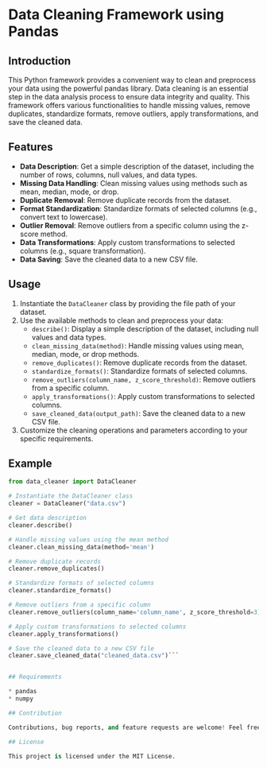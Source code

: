 # Data Cleaning Framework using Pandas

## Introduction
This Python framework provides a convenient way to clean and preprocess your data using the powerful pandas library. Data cleaning is an essential step in the data analysis process to ensure data integrity and quality. This framework offers various functionalities to handle missing values, remove duplicates, standardize formats, remove outliers, apply transformations, and save the cleaned data.

## Features
- **Data Description**: Get a simple description of the dataset, including the number of rows, columns, null values, and data types.
- **Missing Data Handling**: Clean missing values using methods such as mean, median, mode, or drop.
- **Duplicate Removal**: Remove duplicate records from the dataset.
- **Format Standardization**: Standardize formats of selected columns (e.g., convert text to lowercase).
- **Outlier Removal**: Remove outliers from a specific column using the z-score method.
- **Data Transformations**: Apply custom transformations to selected columns (e.g., square transformation).
- **Data Saving**: Save the cleaned data to a new CSV file.

## Usage
1. Instantiate the `DataCleaner` class by providing the file path of your dataset.
2. Use the available methods to clean and preprocess your data:
    - `describe()`: Display a simple description of the dataset, including null values and data types.
    - `clean_missing_data(method)`: Handle missing values using mean, median, mode, or drop methods.
    - `remove_duplicates()`: Remove duplicate records from the dataset.
    - `standardize_formats()`: Standardize formats of selected columns.
    - `remove_outliers(column_name, z_score_threshold)`: Remove outliers from a specific column.
    - `apply_transformations()`: Apply custom transformations to selected columns.
    - `save_cleaned_data(output_path)`: Save the cleaned data to a new CSV file.
3. Customize the cleaning operations and parameters according to your specific requirements.

## Example
```python
from data_cleaner import DataCleaner

# Instantiate the DataCleaner class
cleaner = DataCleaner("data.csv")

# Get data description
cleaner.describe()

# Handle missing values using the mean method
cleaner.clean_missing_data(method='mean')

# Remove duplicate records
cleaner.remove_duplicates()

# Standardize formats of selected columns
cleaner.standardize_formats()

# Remove outliers from a specific column
cleaner.remove_outliers(column_name='column_name', z_score_threshold=3)

# Apply custom transformations to selected columns
cleaner.apply_transformations()

# Save the cleaned data to a new CSV file
cleaner.save_cleaned_data("cleaned_data.csv")```


## Requirements

* pandas
* numpy

## Contribution

Contributions, bug reports, and feature requests are welcome! Feel free to open an issue or submit a pull request.

## License

This project is licensed under the MIT License.
